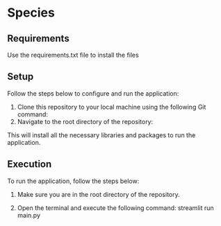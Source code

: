 # Species




## Requirements

Use the requirements.txt file to install the files

## Setup

Follow the steps below to configure and run the application:

1. Clone this repository to your local machine using the following Git command: 
2. Navigate to the root directory of the repository:




This will install all the necessary libraries and packages to run the application.

## Execution

To run the application, follow the steps below:

1. Make sure you are in the root directory of the repository.

2. Open the terminal and execute the following command: streamlit run main.py







